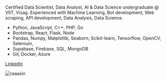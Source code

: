 Certified Data Scientist, Data Analyst, AI & Data Science undergraduate @ VIIT, Vizag. Experienced with Machine Learning, Bot development, Web scraping, API development, Data Analysis, Data Science. 

- Python, JavaScript, C++, PHP, Go
- Bootstrap, React, Flask, Node
- Pandas, Numpy, Matplotlib, Seaborn, Scikit-learn, Tensorflow, OpenCV, Selenium,
- Supabase, Firebase, SQL, MongoDB
- Git, Docker, Azure

[LinkedIn](https://www.linkedin.com/in/raaasin/)
<p align="left">  <img src="https://komarev.com/ghpvc/?username=raaasin&label=Profile%20views&color=0e75b6&style=flat" alt="raaasin" /> </p>


